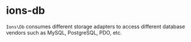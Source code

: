 # ions-db

`Ions\Db` consumes different storage adapters
to access different database vendors such as MySQL, PostgreSQL, PDO, etc.
